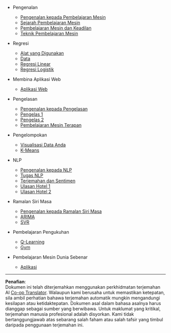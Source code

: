 <!--
CO_OP_TRANSLATOR_METADATA:
{
  "original_hash": "68dd06c685f6ce840e0acfa313352e7c",
  "translation_date": "2025-09-05T19:20:27+00:00",
  "source_file": "docs/_sidebar.md",
  "language_code": "ms"
}
-->
- Pengenalan
  - [Pengenalan kepada Pembelajaran Mesin](../1-Introduction/1-intro-to-ML/README.md)
  - [Sejarah Pembelajaran Mesin](../1-Introduction/2-history-of-ML/README.md)
  - [Pembelajaran Mesin dan Keadilan](../1-Introduction/3-fairness/README.md)
  - [Teknik Pembelajaran Mesin](../1-Introduction/4-techniques-of-ML/README.md)

- Regresi
  - [Alat yang Digunakan](../2-Regression/1-Tools/README.md)
  - [Data](../2-Regression/2-Data/README.md)
  - [Regresi Linear](../2-Regression/3-Linear/README.md)
  - [Regresi Logistik](../2-Regression/4-Logistic/README.md)

- Membina Aplikasi Web
  - [Aplikasi Web](../3-Web-App/1-Web-App/README.md)

- Pengelasan
  - [Pengenalan kepada Pengelasan](../4-Classification/1-Introduction/README.md)
  - [Pengelas 1](../4-Classification/2-Classifiers-1/README.md)
  - [Pengelas 2](../4-Classification/3-Classifiers-2/README.md)
  - [Pembelajaran Mesin Terapan](../4-Classification/4-Applied/README.md)

- Pengelompokan
  - [Visualisasi Data Anda](../5-Clustering/1-Visualize/README.md)
  - [K-Means](../5-Clustering/2-K-Means/README.md)

- NLP
  - [Pengenalan kepada NLP](../6-NLP/1-Introduction-to-NLP/README.md)
  - [Tugas NLP](../6-NLP/2-Tasks/README.md)
  - [Terjemahan dan Sentimen](../6-NLP/3-Translation-Sentiment/README.md)
  - [Ulasan Hotel 1](../6-NLP/4-Hotel-Reviews-1/README.md)
  - [Ulasan Hotel 2](../6-NLP/5-Hotel-Reviews-2/README.md)

- Ramalan Siri Masa
  - [Pengenalan kepada Ramalan Siri Masa](../7-TimeSeries/1-Introduction/README.md)
  - [ARIMA](../7-TimeSeries/2-ARIMA/README.md)
  - [SVR](../7-TimeSeries/3-SVR/README.md)

- Pembelajaran Pengukuhan
  - [Q-Learning](../8-Reinforcement/1-QLearning/README.md)
  - [Gym](../8-Reinforcement/2-Gym/README.md)

- Pembelajaran Mesin Dunia Sebenar
  - [Aplikasi](../9-Real-World/1-Applications/README.md)

---

**Penafian**:  
Dokumen ini telah diterjemahkan menggunakan perkhidmatan terjemahan AI [Co-op Translator](https://github.com/Azure/co-op-translator). Walaupun kami berusaha untuk memastikan ketepatan, sila ambil perhatian bahawa terjemahan automatik mungkin mengandungi kesilapan atau ketidaktepatan. Dokumen asal dalam bahasa asalnya harus dianggap sebagai sumber yang berwibawa. Untuk maklumat yang kritikal, terjemahan manusia profesional adalah disyorkan. Kami tidak bertanggungjawab atas sebarang salah faham atau salah tafsir yang timbul daripada penggunaan terjemahan ini.